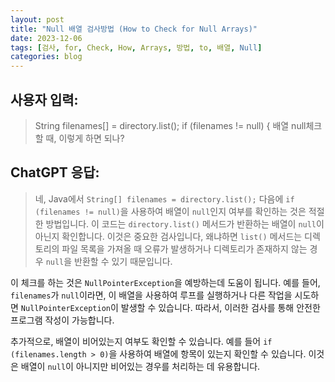 ```yaml
---
layout: post
title: "Null 배열 검사방법 (How to Check for Null Arrays)"
date: 2023-12-06
tags: [검사, for, Check, How, Arrays, 방법, to, 배열, Null]
categories: blog
---
```


## 사용자 입력:
>   String filenames[] = directory.list();
                if (filenames != null) { 배열 null체크할 때, 이렇게 하면 되나?

## ChatGPT 응답:
> 네, Java에서 `String[] filenames = directory.list();` 다음에 `if (filenames != null)`을 사용하여 배열이 `null`인지 여부를 확인하는 것은 적절한 방법입니다. 이 코드는 `directory.list()` 메서드가 반환하는 배열이 `null`이 아닌지 확인합니다. 이것은 중요한 검사입니다, 왜냐하면 `list()` 메서드는 디렉토리의 파일 목록을 가져올 때 오류가 발생하거나 디렉토리가 존재하지 않는 경우 `null`을 반환할 수 있기 때문입니다.

이 체크를 하는 것은 `NullPointerException`을 예방하는데 도움이 됩니다. 예를 들어, `filenames`가 `null`이라면, 이 배열을 사용하여 루프를 실행하거나 다른 작업을 시도하면 `NullPointerException`이 발생할 수 있습니다. 따라서, 이러한 검사를 통해 안전한 프로그램 작성이 가능합니다.

추가적으로, 배열이 비어있는지 여부도 확인할 수 있습니다. 예를 들어 `if (filenames.length > 0)`을 사용하여 배열에 항목이 있는지 확인할 수 있습니다. 이것은 배열이 `null`이 아니지만 비어있는 경우를 처리하는 데 유용합니다.

